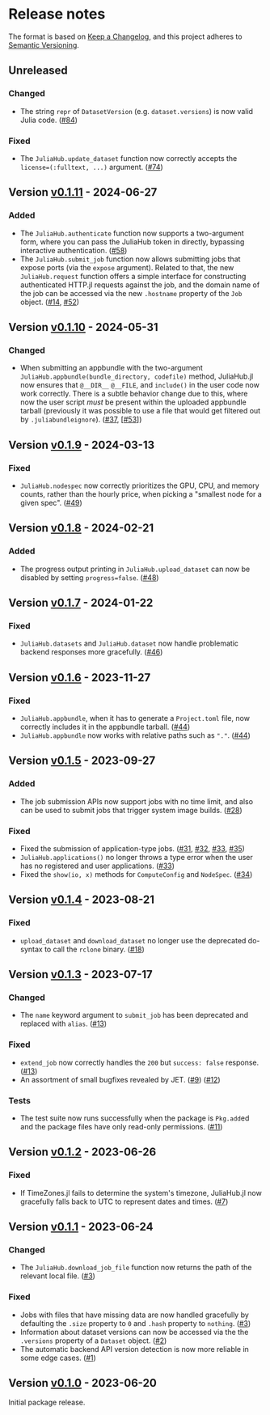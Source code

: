 # Release notes

The format is based on [Keep a Changelog](https://keepachangelog.com/en/1.1.0/), and this project adheres to [Semantic Versioning](https://semver.org/spec/v2.0.0.html).

## Unreleased

### Changed

* The string `repr` of `DatasetVersion` (e.g. `dataset.versions`) is now valid Julia code. ([#84])

### Fixed

* The `JuliaHub.update_dataset` function now correctly accepts the `license=(:fulltext, ...)` argument. ([#74])

## Version [v0.1.11] - 2024-06-27

### Added

* The `JuliaHub.authenticate` function now supports a two-argument form, where you can pass the JuliaHub token in directly, bypassing interactive authentication. ([#58])
* The `JuliaHub.submit_job` function now allows submitting jobs that expose ports (via the `expose` argument). Related to that, the new `JuliaHub.request` function offers a simple interface for constructing authenticated HTTP.jl requests against the job, and the domain name of the job can be accessed via the new `.hostname` property of the `Job` object. ([#14], [#52])

## Version [v0.1.10] - 2024-05-31

### Changed

* When submitting an appbundle with the two-argument `JuliaHub.appbundle(bundle_directory, codefile)` method, JuliaHub.jl now ensures that `@__DIR__` `@__FILE`, and `include()` in the user code now work correctly. There is a subtle behavior change due to this, where now the user script _must_ be present within the uploaded appbundle tarball (previously it was possible to use a file that would get filtered out by `.juliabundleignore`). ([#37], [[#53]])

## Version [v0.1.9] - 2024-03-13

### Fixed

* `JuliaHub.nodespec` now correctly prioritizes the GPU, CPU, and memory counts, rather than the hourly price, when picking a "smallest node for a given spec". ([#49])

## Version [v0.1.8] - 2024-02-21

### Added

* The progress output printing in `JuliaHub.upload_dataset` can now be disabled by setting `progress=false`. ([#48])

## Version [v0.1.7] - 2024-01-22

### Fixed

* `JuliaHub.datasets` and `JuliaHub.dataset` now handle problematic backend responses more gracefully. ([#46])

## Version [v0.1.6] - 2023-11-27

### Fixed

* `JuliaHub.appbundle`, when it has to generate a `Project.toml` file, now correctly includes it in the appbundle tarball. ([#44])
* `JuliaHub.appbundle` now works with relative paths such as `"."`. ([#44])

## Version [v0.1.5] - 2023-09-27

### Added

* The job submission APIs now support jobs with no time limit, and also can be used to submit jobs that trigger system image builds. ([#28])

### Fixed

* Fixed the submission of application-type jobs. ([#31], [#32], [#33], [#35])
* `JuliaHub.applications()` no longer throws a type error when the user has no registered and user applications. ([#33])
* Fixed the `show(io, x)` methods for `ComputeConfig` and `NodeSpec`. ([#34])

## Version [v0.1.4] - 2023-08-21

### Fixed

* `upload_dataset` and `download_dataset` no longer use the deprecated do-syntax to call the `rclone` binary. ([#18])

## Version [v0.1.3] - 2023-07-17

### Changed

* The `name` keyword argument to `submit_job` has been deprecated and replaced with `alias`. ([#13])

### Fixed

* `extend_job` now correctly handles the `200` but `success: false` response. ([#13])
* An assortment of small bugfixes revealed by JET. ([#9]) ([#12])

### Tests

* The test suite now runs successfully when the package is `Pkg.add`ed and the package files have only read-only permissions. ([#11])

## Version [v0.1.2] - 2023-06-26

### Fixed

* If TimeZones.jl fails to determine the system's timezone, JuliaHub.jl now gracefully falls back to UTC to represent dates and times. ([#7])

## Version [v0.1.1] - 2023-06-24

### Changed

* The `JuliaHub.download_job_file` function now returns the path of the relevant local file. ([#3])

### Fixed

* Jobs with files that have missing data are now handled gracefully by defaulting the `.size` property to `0` and `.hash` property to `nothing`. ([#3])
* Information about dataset versions can now be accessed via the the `.versions` property of a `Dataset` object. ([#2])
* The automatic backend API version detection is now more reliable in some edge cases. ([#1])

## Version [v0.1.0] - 2023-06-20

Initial package release.


<!-- Links generated by Changelog.jl -->

[v0.1.0]: https://github.com/JuliaComputing/JuliaHub.jl/releases/tag/v0.1.0
[v0.1.1]: https://github.com/JuliaComputing/JuliaHub.jl/releases/tag/v0.1.1
[v0.1.2]: https://github.com/JuliaComputing/JuliaHub.jl/releases/tag/v0.1.2
[v0.1.3]: https://github.com/JuliaComputing/JuliaHub.jl/releases/tag/v0.1.3
[v0.1.4]: https://github.com/JuliaComputing/JuliaHub.jl/releases/tag/v0.1.4
[v0.1.5]: https://github.com/JuliaComputing/JuliaHub.jl/releases/tag/v0.1.5
[v0.1.6]: https://github.com/JuliaComputing/JuliaHub.jl/releases/tag/v0.1.6
[v0.1.7]: https://github.com/JuliaComputing/JuliaHub.jl/releases/tag/v0.1.7
[v0.1.8]: https://github.com/JuliaComputing/JuliaHub.jl/releases/tag/v0.1.8
[v0.1.9]: https://github.com/JuliaComputing/JuliaHub.jl/releases/tag/v0.1.9
[v0.1.10]: https://github.com/JuliaComputing/JuliaHub.jl/releases/tag/v0.1.10
[v0.1.11]: https://github.com/JuliaComputing/JuliaHub.jl/releases/tag/v0.1.11
[#1]: https://github.com/JuliaComputing/JuliaHub.jl/issues/1
[#2]: https://github.com/JuliaComputing/JuliaHub.jl/issues/2
[#3]: https://github.com/JuliaComputing/JuliaHub.jl/issues/3
[#7]: https://github.com/JuliaComputing/JuliaHub.jl/issues/7
[#9]: https://github.com/JuliaComputing/JuliaHub.jl/issues/9
[#11]: https://github.com/JuliaComputing/JuliaHub.jl/issues/11
[#12]: https://github.com/JuliaComputing/JuliaHub.jl/issues/12
[#13]: https://github.com/JuliaComputing/JuliaHub.jl/issues/13
[#14]: https://github.com/JuliaComputing/JuliaHub.jl/issues/14
[#18]: https://github.com/JuliaComputing/JuliaHub.jl/issues/18
[#28]: https://github.com/JuliaComputing/JuliaHub.jl/issues/28
[#31]: https://github.com/JuliaComputing/JuliaHub.jl/issues/31
[#32]: https://github.com/JuliaComputing/JuliaHub.jl/issues/32
[#33]: https://github.com/JuliaComputing/JuliaHub.jl/issues/33
[#34]: https://github.com/JuliaComputing/JuliaHub.jl/issues/34
[#35]: https://github.com/JuliaComputing/JuliaHub.jl/issues/35
[#37]: https://github.com/JuliaComputing/JuliaHub.jl/issues/37
[#44]: https://github.com/JuliaComputing/JuliaHub.jl/issues/44
[#46]: https://github.com/JuliaComputing/JuliaHub.jl/issues/46
[#48]: https://github.com/JuliaComputing/JuliaHub.jl/issues/48
[#49]: https://github.com/JuliaComputing/JuliaHub.jl/issues/49
[#52]: https://github.com/JuliaComputing/JuliaHub.jl/issues/52
[#53]: https://github.com/JuliaComputing/JuliaHub.jl/issues/53
[#58]: https://github.com/JuliaComputing/JuliaHub.jl/issues/58
[#74]: https://github.com/JuliaComputing/JuliaHub.jl/issues/74
[#84]: https://github.com/JuliaComputing/JuliaHub.jl/issues/84
